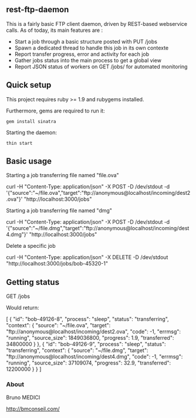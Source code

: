 ## rest-ftp-daemon ##

This is a fairly basic FTP client daemon, driven by REST-based webservice calls.
As of today, its main features are :

* Start a job through a basic structure posted with PUT /jobs
* Spawn a dedicated thread to handle this job in its own contexte
* Report transfer progress, error and activity for each job
* Gather jobs status into the main process to get a global view
* Report JSON status of workers on GET /jobs/ for automated monitoring


## Quick setup ##

This project requires ruby >= 1.9 and rubygems installed.

Furthermore, gems are required to run it:

 ``` gem install sinatra ```

Starting the daemon:

``` thin start ```


## Basic usage ##

Starting a job transferring file named "file.ova"

  curl -H "Content-Type: application/json" -X POST -D /dev/stdout -d \
  '{"source":"~/file.ova","target":"ftp://anonymous@localhost/incoming/dest2.ova"}' "http://localhost:3000/jobs"


Starting a job transferring file named "dmg"

  curl -H "Content-Type: application/json" -X POST -D /dev/stdout -d \
  '{"source":"~/file.dmg","target":"ftp://anonymous@localhost/incoming/dest4.dmg"}' "http://localhost:3000/jobs"


Delete a specific job

  curl -H "Content-Type: application/json" -X DELETE -D /dev/stdout "http://localhost:3000/jobs/bob-45320-1"



## Getting status ##

  GET /jobs

Would return:

  [
    {
      "id": "bob-49126-8",
      "process": "sleep",
      "status": "transferring",
      "context": {
        "source": "~\/file.ova",
        "target": "ftp:\/\/anonymous@localhost\/incoming\/dest2.ova",
        "code": -1,
        "errmsg": "running",
        "source_size": 1849036800,
        "progress": 1.9,
        "transferred": 34800000
      }
    },
    {
      "id": "bob-49126-9",
      "process": "sleep",
      "status": "transferring",
      "context": {
        "source": "~\/file.dmg",
        "target": "ftp:\/\/anonymous@localhost\/incoming\/dest4.dmg",
        "code": -1,
        "errmsg": "running",
        "source_size": 37109074,
        "progress": 32.9,
        "transferred": 12200000
      }
    }
  ]


### About ###

Bruno MEDICI

http://bmconseil.com/
